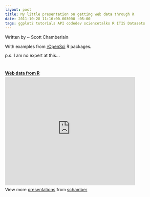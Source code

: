 ```yaml
--- 
layout: post
title: My little presentation on getting web data through R
date: 2011-10-28 11:16:00.003000 -05:00
tags: ggplot2 tutorials API codedev sciencetalks R ITIS Datasets
---
```


Written by ~ Scott Chamberlain
<div id="__ss_9926321" style="width: 425px;"><span style="display: block; margin: 12px 0 4px;">With examples from <a href="http://ropensci.org/">rOpenSci</a> R packages.&nbsp;</span><span style="display: block; margin: 12px 0 4px;">p.s. I am no expert at this...</span><strong style="display: block; margin: 12px 0 4px;"><br /></strong><strong style="display: block; margin: 12px 0 4px;"><a href="http://www.slideshare.net/schamber/web-data-from-r" target="_blank" title="Web data from R">Web data from R</a></strong> <iframe frameborder="0" height="355" marginheight="0" marginwidth="0" scrolling="no" src="http://www.slideshare.net/slideshow/embed_code/9926321" width="425"></iframe> <br /><div style="padding: 5px 0 12px;">View more <a href="http://www.slideshare.net/" target="_blank">presentations</a> from <a href="http://www.slideshare.net/schamber" target="_blank">schamber</a> </div></div>
